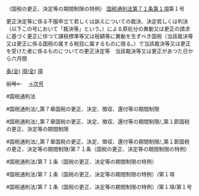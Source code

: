 （国税の更正、決定等の期間制限の特例）
[国税通則法第７１条第１項](国税通則法＿＿＿＿＿第７１条第１項)第１号

更正決定等に係る不服申立て若しくは訴えについての裁決、決定若しくは判決（以下この号において「裁決等」という。）による原処分の異動又は更正の請求に基づく更正に伴つて課税標準等又は税額等に異動を生ずべき国税（当該裁決等又は更正に係る国税の属する税目に属するものに限る。）で当該裁決等又は更正を受けた者に係るものについての更正決定等　当該裁決等又は更正があつた日から六月間

[条(全)](国税通則法＿＿＿＿＿第７１条_.md)    [項(全)](国税通則法＿＿＿＿＿第７１条第１項_.md)    [項](国税通則法＿＿＿＿＿第７１条第１項.md)

~~前号←~~　  [→次号](国税通則法＿＿＿＿＿第７１条第１項第２号.md)

#国税通則法

#国税通則法/_第７章国税の更正、決定、徴収、還付等の期間制限

#国税通則法/_第７章国税の更正、決定、徴収、還付等の期間制限/_第１節国税の更正、決定等の期間制限

#国税通則法/_第７章国税の更正、決定、徴収、還付等の期間制限/_第１節国税の更正、決定等の期間制限/第７１条（国税の更正、決定等の期間制限の特例）

#国税通則法/第７１条（国税の更正、決定等の期間制限の特例）

#国税通則法/第７１条（国税の更正、決定等の期間制限の特例）/第１項

#国税通則法/第７１条（国税の更正、決定等の期間制限の特例）/第１項/第１号

